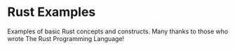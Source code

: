 # Rust Examples
Examples of basic Rust concepts and constructs. Many thanks to those who wrote The Rust Programming Language!
